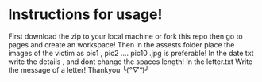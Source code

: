 # Instructions for usage!
First download the zip to your local machine or fork this repo then go to pages and create an workspace!
Then in the assests folder place the images of the victim as pic1 , pic2 .... pic10   .jpg is preferable!
In the date txt write the details , and dont change the spaces length!
In the letter.txt Write the message of a letter!
 Thankyou ╰(*°▽°*)╯
